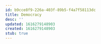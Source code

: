 ```yaml
---
id: b9cce8f9-226a-403f-89b5-f4a7f58113dc
title: Democracy
desc: ''
updated: 1616279148903
created: 1616279148903
stub: true
---
```


